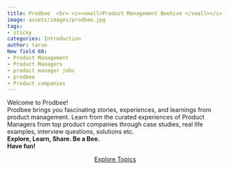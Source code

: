```yaml
---
title: Prodbee  <br> <i><small>Product Management Beehive </small></i>
image: assets/images/prodbee.jpg
tags:
- sticky
categories: Introduction
author: tarun
New field 68:
- Product Management
- Product Managers
- product manager jobs
- prodbee
- Product companies
---
```


Welcome to Prodbee! <br>
Prodbee brings you fascinating stories, experiences, and learnings from product management. 
Learn from the curated experiences of Product Managers from top product companies through case studies, real life examples, interview questions, solutions etc. 
<br>
<b>Explore, Learn, Share. Be a Bee. <br>Have fun!</b>

<p style="text-align: center;"><a href="{{site.baseurl}}/categories.html" class="btn btn-dark">Explore Topics</a></p>
